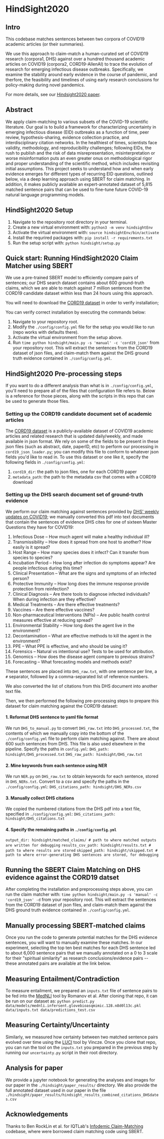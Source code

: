 # HindSight2020

## Intro

This codebase matches sentences between two corpora of COVID19 academic articles (or their summaries).

We use this approach to claim-match a human-curated set of COVID19 research (corpora1, DHS) against over a hundred thousand academic articles on COVID19 (corpora2, CORD19-AllenAI) to trace the evolution of research for emerging infectious disease outbreaks. Specifically, we examine the stability around early evidence in the course of pandemic, and therfore, the feasibility and timelines of using early research conclusions for policy-making during novel pandemics.

For more details, see our [Hindsight2020 paper](http://FIXME).

## Abstract

We apply claim-matching to various subsets of the COVID-19 scientific literature. Our goal is to build a framework for characterizing uncertainty in emerging infectious disease (EID) outbreaks as a function of time, peer review, hypothesis-sharing, evidence collection practice, and interdisciplinary citation networks. In the healthiest of times, scientists face validity, methodology, and reproducibility challenges; following EIDs, the rush to publish and the risk of data misrepresentation, misinterpretation or worse misinformation puts an even greater onus on methodological rigor and proper understanding of the scientific method, which includes revisiting initial assumptions. This project seeks to understand how and when early evidence emerges for different types of recurring EID questions, outlined below, via a deep learning approach using SBERT for claim matching. In addition, it makes publicly available an expert-annotated dataset of 5,815 matched sentence pairs that can be used to fine-tune future COVID-19 natural language programming models.

## HindSight2020 Setup
1. Navigate to the repository root directory in your terminal.
2. Create a new virtual environment with:
`python3 -m venv hindsightEnv` 
3. Activate the virtual environment with:
`source hindsightEnv/bin/activate`
4. Install the requrired packages with:
`pip install -r requirements.txt`
5. Run the setup script with:
`python hindsight/setup.py`

## Quick start: Running HindSight2020 Claim Matcher using SBERT
We use a pre-trained SBERT model to efficiently compare pairs of sentences; our DHS search dataset contains about 600 ground-truth claims, which we are able to match against 7 million sentences from the CORD19 candidate dataset within less than 24 hours using this approach. 

You will need to download the [CORD19 dataset](https://allenai.org/data/cord-19) in order to verify installation; 

You can verify correct installation by executing the commands below:

1. Navigate to your repository root.
2. Modify the `./config/config.yml` file for the setup you would like to run (repo works with defaults there).
3. Activate the virtual environment from the setup above.
4. Run `time python hindsight/main.py -s 'manual' -c 'cord19_json'` from your repository root. This will extract the sentences from the
CORD19 dataset of json files, and claim-match them against the DHS ground truth evidence contained in `./config/config.yml`. 

## HindSight2020 Pre-processing steps
If you want to do a different analysis than what is in `./config/config.yml`, you'll need to prepare all of the files that configuration file
refers to. Below is a reference for those pieces, along with the scripts in this repo that can be used to generate those files.

### Setting up the CORD19 candidate document set of academic articles
The [CORD19 dataset](https://allenai.org/data/cord-19) is a publicly-available dataset of COVID19 academic articles and related research
that is updated daily/weekly, and made available in json format. We rely on some of the fields to be present in these json files
(such as abstract, date, paperID, etc) to perform our processing in `cord19_json_loader.py`; you can modify this file to conform to 
whatever json fields you'd like to read in. To use this dataset or one like it, specify the following fields in `./config/config.yml`:
1. `cord19_dir`: the path to json files, one for each CORD19 paper
2. `metadata_path`: the path to the metadata csv that comes with a CORD19 download

### Setting up the DHS search document set of ground-truth evidence
We perform our claim matching against sentences provided by [DHS' weekly updates on COVID19](https://www.dhs.gov/publication/st-master-question-list-covid-19); we manually converted this pdf into text documents that contain the sentences of evidence DHS cites for
one of sixteen Master Questions they have for COVID19:
1. Infectious Dose – How much agent will make a healthy individual ill?
2. Transmissibility – How does it spread from one host to another? How easily is it spread?
3. Host Range – How many species does it infect? Can it transfer from species to species?
4. Incubation Period – How long after infection do symptoms appear? Are people infectious during this time?
5. Clinical Presentation – What are the signs and symptoms of an infected person?
6. Protective Immunity – How long does the immune response provide protection from reinfection?
7. Clinical Diagnosis – Are there tools to diagnose infected individuals? When during infection are they effective?
8. Medical Treatments – Are there effective treatments?
9. Vaccines – Are there effective vaccines?
10. Non-pharmaceutical Interventions (NPIs) – Are public health control measures effective at reducing spread?
11. Environmental Stability – How long does the agent live in the environment?
12. Decontamination – What are effective methods to kill the agent in the environment?
13. PPE – What PPE is effective, and who should be using it?
14. Forensics – Natural vs intentional use? Tests to be used for attribution.
15. Genomics – How does the disease agent compare to previous strains?
16. Forecasting – What forecasting models and methods exist?

These sentences are placed into `DHS_raw.txt`, with one sentence per line, a `#` separator, followed by a comma-separated list of reference
numbers.

We also converted the list of citations from this DHS document into another text file.

Then, we then performed the following pre-processing steps to prepare this dataset for claim matching against the CORD19 dataset:

#### 1. Reformat DHS sentence to yaml file format
We run `DHS_to_manual.py` to convert `DHS_raw.txt` into `DHS_processed.txt`, the contents of which we manually copy into the bottom of the
`./config/config.yml` file to perform claim matching against. There are about 600 such sentences from DHS. This file is also used elsewhere in the 
pipeline. Specify the paths in `config.yml`:
`DHS_path: hindsight/DHS_processed.txt`
`DHS_raw_path: hindsight/DHS_raw.txt`

#### 2. Mine keywords from each sentence using NER
We run `NER.py` on `DHS_raw.txt` to obtain keywords for each sentence, stored in `DHS_NERs.txt`. Convert to a csv and specify the paths in the 
`./config/config.yml`:
`DHS_citations_path: hindsight/DHS_NERs.csv`

#### 3. Manually collect DHS citations
We copied the numbered citations from the DHS pdf into a text file, specified in `./config/config.yml`:
`DHS_citations_path: hindsight/DHS_citations.txt`

#### 4. Specify the remaining paths in `./config/config.yml`
`output_dir: hindsight/matched_claims/ # path to where matched outputs are written for debugging`
`results_csv_path: hindsight/results.txt # path to where results are stored`
`skipped_path: hindsight/skipped.txt # path to where error-generating DHS sentences are stored, for debugging`

## Running the SBERT Claim Matching on DHS evidence against the CORD19 datset
After completing the installation and preprocessing steps above, you can run the claim matcher with:
`time python hindsight/main.py -s 'manual' -c 'cord19_json' -d` 
from your repository root. This will extract the sentences from the
CORD19 dataset of json files, and claim-match them against the DHS ground truth evidence contained in `./config/config.yml`. 

## Manually processing SBERT-matched claims
Once you run the code to generate potential matches for the DHS evidence sentences, you will want to manually examine these matches. In our experiment, selecting the top ten best matches for each DHS sentence led to about 6,000 sentence pairs that we manually annotated on a 0 to 3 scale for their "spiritual similarity" as research conclusions/evidence pairs -- these annotated pairs are available at the link below.

## Measuring Entailment/Contradiction
To measure entailment, we prepared an `inputs.txt` file of sentence pairs to be fed into the [MedNLI](https://github.com/jgc128/mednli) tool by Romanov et al.
After cloning that repo, it can be run on our dataset as:
`python predict.py data/models/mednli.infersent.glovebioasqmimic.128.n8d0l13c.pkl data/inputs.txt data/predictions_test.csv`

## Measuring Certainty/Uncertainty
Similarly, we measured how certainty between two matched sentence pairs evolved over time using the [LUCI](https://github.com/meyersbs/uncertainty/wiki) tool by Vincze. Once you clone that repo, you can run the tool on the `inputs.txt` you prepared in the previous step by running our `uncertainty.py` script in their root directory.

## Analysis for paper 
We provide a jupyter notebook for generating the analyses and images for our paper in the `./hindsight/paper_results/` directory. We also provide the full annotated dataset used in our paper in the file `./hindsight/paper_results/hindsight_results_combined_citations_DHSdates.csv`

## Acknowledgements

Thanks to Ben RockLin et al. for IQTLab's [Infodemic Claim-Matching](https://github.com/IQTLabs/ClaimMatching) codebase, where were borrowed claim matching code using SBERT.
